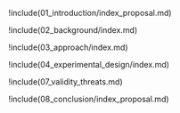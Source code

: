 !include(01_introduction/index_proposal.md)

!include(02_background/index.md)

!include(03_approach/index.md)

!include(04_experimental_design/index.md)

!include(07_validity_threats.md)

!include(08_conclusion/index_proposal.md)
